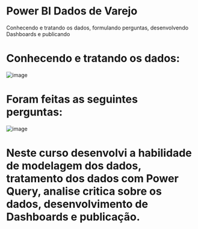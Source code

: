 # Power BI Dados de Varejo   

Conhecendo e tratando os dados, formulando perguntas, desenvolvendo Dashboards e publicando


# Conhecendo e tratando os dados:


![image](https://user-images.githubusercontent.com/103366124/163886299-5abdc896-de66-4678-ac51-dc3e60933369.png)



# Foram feitas as seguintes perguntas:


![image](https://user-images.githubusercontent.com/103366124/163886388-08de80b3-5468-4d2c-81e1-f16a8398449b.png)



# Neste curso desenvolvi a habilidade de modelagem dos dados, tratamento dos dados com Power Query, analise critica sobre os dados, desenvolvimento de Dashboards e publicação.

